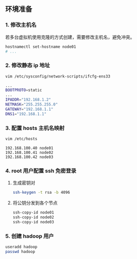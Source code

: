 

## 环境准备

### 1. 修改主机名

若多台虚拟机使用克隆的方式创建，需要修改主机名，避免冲突。

```bash
hostnamectl set-hostname node01
# ...
```

### 2. 修改静态 ip 地址

```bash
vim /etc/sysconfig/network-scripts/ifcfg-ens33
```

```bash
...
BOOTPROTO=static
...
IPADDR="192.168.1.2"
NETMASK="255.255.255.0"
GATEWAY="192.168.1.1"
DNS1="192.168.1.1"
```


### 3. 配置 hosts 主机名映射

```bash
vim /etc/hosts
```

```
192.168.100.40 node01
192.168.100.41 node02
192.168.100.42 node03
```

### 4. root 用户配置 ssh 免密登录

1. 生成密钥对
    ```bash
    ssh-keygen -t rsa -b 4096
    ```

2. 将公钥分发到各个节点
    ```bash
    ssh-copy-id node01
    ssh-copy-id node02
    ssh-copy-id node03
    ```

### 5. 创建 hadoop 用户

```bash
useradd hadoop
passwd hadoop
```

